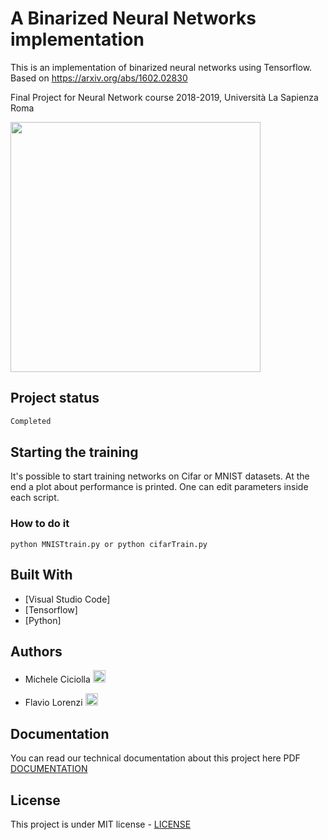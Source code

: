 # A Binarized Neural Networks implementation

This is an implementation of binarized neural networks using Tensorflow. Based on https://arxiv.org/abs/1602.02830

Final Project for Neural Network course 2018-2019, Università La Sapienza Roma

<a href="https://www.dis.uniroma1.it/"><img src="http://www.dis.uniroma1.it/sites/default/files/marchio%20logo%20eng%20jpg.jpg" width="400"></a>

## Project status
```bash
Completed
```

## Starting the training

It's possible to start training networks on Cifar or MNIST datasets. At the end a plot about performance is printed. 
One can edit parameters inside each script.
### How to do it
```
python MNISTtrain.py or python cifarTrain.py
```

## Built With

* [Visual Studio Code]
* [Tensorflow]
* [Python]

## Authors

* Michele Ciciolla <a href="https://github.com/micheleciciolla"><img src="https://upload.wikimedia.org/wikipedia/commons/thumb/9/91/Octicons-mark-github.svg/1024px-Octicons-mark-github.svg.png" width="20"></a>

* Flavio Lorenzi <a href="https://github.com/FlavioLorenzi"><img src="https://upload.wikimedia.org/wikipedia/commons/thumb/9/91/Octicons-mark-github.svg/1024px-Octicons-mark-github.svg.png" width="20"></a>
 
## Documentation
You can read our technical documentation about this project here PDF [DOCUMENTATION](report.pdf)

## License
This project is under MIT license - [LICENSE](./LICENSE)



